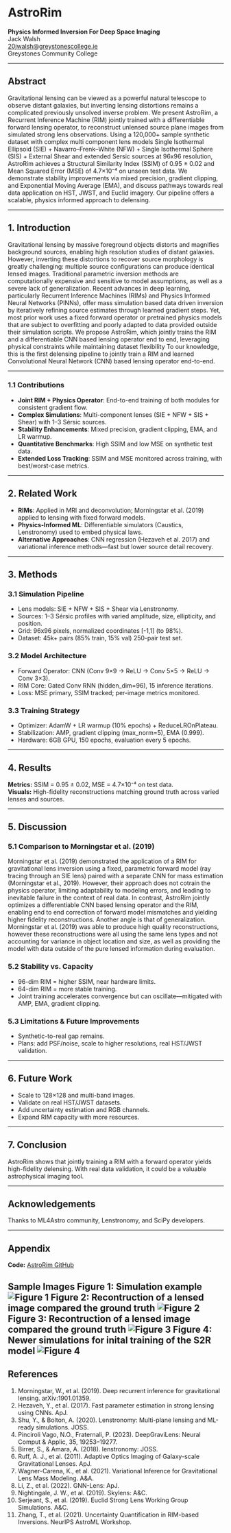 # AstroRim

**Physics Informed Inversion For Deep Space Imaging**  
Jack Walsh  
[20jwalsh@greystonescollege.ie](mailto:20jwalsh@greystonescollege.ie)  
Greystones Community College

---

## Abstract

Gravitational lensing can be viewed as a powerful natural telescope to observe distant galaxies, but inverting lensing distortions remains a complicated previously unsolved inverse problem. We present AstroRim, a Recurrent Inference Machine (RIM) jointly trained with a differentiable forward lensing operator, to reconstruct unlensed source plane images from simulated strong lens observations. Using a 120,000+ sample synthetic dataset with complex multi component lens models Single Isothermal Ellipsoid (SIE) + Navarro–Frenk–White (NFW) + Single Isothermal Sphere (SIS) + External Shear and extended Sersic sources at 96x96 resolution, AstroRim achieves a Structural Similarity Index (SSIM) of 0.95 ± 0.02 and Mean Squared Error (MSE) of 4.7×10⁻⁴ on unseen test data. We demonstrate stability improvements via mixed precision, gradient clipping, and Exponential Moving Average (EMA), and discuss pathways towards real data application on HST, JWST, and Euclid imagery. Our pipeline offers a scalable, physics informed approach to delensing.

---

## 1. Introduction

Gravitational lensing by massive foreground objects distorts and magnifies background sources, enabling high resolution studies of distant galaxies. However, inverting these distortions to recover source morphology is greatly challenging: multiple source configurations can produce identical lensed images. Traditional parametric inversion methods are computationally expensive and sensitive to model assumptions, as well as a severe lack of generalization.
Recent advances in deep learning, particularly Recurrent Inference Machines (RIMs) and Physics Informed Neural Networks (PINNs), offer mass simulation based data driven inversion by iteratively refining source estimates through learned gradient steps. Yet, most prior work uses a fixed forward operator or pretrained physics models that are subject to overfitting and poorly adapted to data provided outside their simulation scripts. We propose AstroRim, which jointly trains the RIM and a differentiable CNN based lensing operator end to end, leveraging physical constraints while maintaining dataset flexibility To our knowledge, this is the first delensing pipeline to jointly train a RIM and learned Convolutional Neural Network (CNN) based lensing operator end-to-end.

---

### 1.1 Contributions

- **Joint RIM + Physics Operator**: End-to-end training of both modules for consistent gradient flow.
- **Complex Simulations**: Multi-component lenses (SIE + NFW + SIS + Shear) with 1–3 Sérsic sources.
- **Stability Enhancements**: Mixed precision, gradient clipping, EMA, and LR warmup.
- **Quantitative Benchmarks**: High SSIM and low MSE on synthetic test data.
- **Extended Loss Tracking**: SSIM and MSE monitored across training, with best/worst-case metrics.

---

## 2. Related Work

- **RIMs**: Applied in MRI and deconvolution; Morningstar et al. (2019) applied to lensing with fixed forward models.
- **Physics-Informed ML**: Differentiable simulators (Caustics, Lenstronomy) used to embed physical laws.
- **Alternative Approaches**: CNN regression (Hezaveh et al. 2017) and variational inference methods—fast but lower source detail recovery.

---

## 3. Methods

### 3.1 Simulation Pipeline
- Lens models: SIE + NFW + SIS + Shear via Lenstronomy.
- Sources: 1–3 Sérsic profiles with varied amplitude, size, ellipticity, and position.
- Grid: 96x96 pixels, normalized coordinates [-1,1] (to 98%).
- Dataset: 45k+ pairs (85% train, 15% val) 250-pair test set.

### 3.2 Model Architecture
- Forward Operator: CNN (Conv 9×9 → ReLU → Conv 5×5 → ReLU → Conv 3×3).
- RIM Core: Gated Conv RNN (hidden_dim=96), 15 inference iterations.
- Loss: MSE primary, SSIM tracked; per-image metrics monitored.

### 3.3 Training Strategy
- Optimizer: AdamW + LR warmup (10% epochs) + ReduceLROnPlateau.
- Stabilization: AMP, gradient clipping (max_norm=5), EMA (0.999).
- Hardware: 6GB GPU, 150 epochs, evaluation every 5 epochs.

---

## 4. Results

**Metrics:** SSIM = 0.95 ± 0.02, MSE = 4.7×10⁻⁴ on test data.  
**Visuals:** High-fidelity reconstructions matching ground truth across varied lenses and sources.

---

## 5. Discussion

### 5.1 Comparison to Morningstar et al. (2019)
Morningstar et al. (2019) demonstrated the application of a RIM for gravitational lens inversion using a fixed, parametric forward model (ray tracing through an SIE lens) paired with a separate CNN for mass estimation (Morningstar et al., 2019). However, their approach does not cotrain the physics operator, limiting adaptability to modeling errors, and leading to inevitable failure in the context of real data. In contrast, AstroRim jointly optimizes a differentiable CNN based lensing operator and the RIM, enabling end to end correction of forward model mismatches and yielding higher fidelity reconstructions. Another angle is that of generalization. Morningstar et al. (2019) was able to produce high quality reconstructions, however these reconstructions were all using the same lens types and not accounting for variance in object location and size, as well as providing the model with data outside of the pure lensed information during evaluation.

### 5.2 Stability vs. Capacity
- 96-dim RIM = higher SSIM, near hardware limits.
- 64-dim RIM = more stable training.
- Joint training accelerates convergence but can oscillate—mitigated with AMP, EMA, gradient clipping.

### 5.3 Limitations & Future Improvements
- Synthetic-to-real gap remains.
- Plans: add PSF/noise, scale to higher resolutions, real HST/JWST validation.

---

## 6. Future Work
- Scale to 128×128 and multi-band images.
- Validate on real HST/JWST datasets.
- Add uncertainty estimation and RGB channels.
- Expand RIM capacity with more resources.

---

## 7. Conclusion
AstroRim shows that jointly training a RIM with a forward operator yields high-fidelity delensing. With real data validation, it could be a valuable astrophysical imaging tool.

---

## Acknowledgements
Thanks to ML4Astro community, Lenstronomy, and SciPy developers.

---

## Appendix
**Code:** [AstroRim GitHub](https://github.com/Mad-At-Line/AstroRim)



**Sample Images** Figure 1: Simulation example ![Figure 1](image_dump/Screenshot_2025-04-29_220437.png) Figure 2: Recontruction of a lensed image compared the ground truth ![Figure 2](image_dump/image_2025-08-13_151914547.png) Figure 3: Recontruction of a lensed image compared the ground truth ![Figure 3](image_dump/image_2025-08-13_152045645.png) Figure 4: Newer simulations for inital training of the S2R model ![Figure 4](image_dump/image_2025-08-18_180802856.png)
---

## References
1. Morningstar, W., et al. (2019). Deep recurrent inference for gravitational lensing. arXiv:1901.01359.
2. Hezaveh, Y., et al. (2017). Fast parameter estimation in strong lensing using CNNs. ApJ.
3. Shu, Y., & Bolton, A. (2020). Lenstronomy: Multi-plane lensing and ML-ready simulations. JOSS.
4. Pinciroli Vago, N.O., Fraternali, P. (2023). DeepGraviLens: Neural Comput & Applic, 35, 19253–19277.
5. Birrer, S., & Amara, A. (2018). lenstronomy: JOSS.
6. Ruff, A. J., et al. (2011). Adaptive Optics Imaging of Galaxy-scale Gravitational Lenses. ApJ.
7. Wagner-Carena, K., et al. (2021). Variational Inference for Gravitational Lens Mass Modeling. A&A.
8. Li, Z., et al. (2022). GNN-Lens: ApJ.
9. Nightingale, J. W., et al. (2019). Skylens: A&C.
10. Serjeant, S., et al. (2019). Euclid Strong Lens Working Group Simulations. A&C.
11. Zhang, T., et al. (2021). Uncertainty Quantification in RIM-based Inversions. NeurIPS AstroML Workshop.
